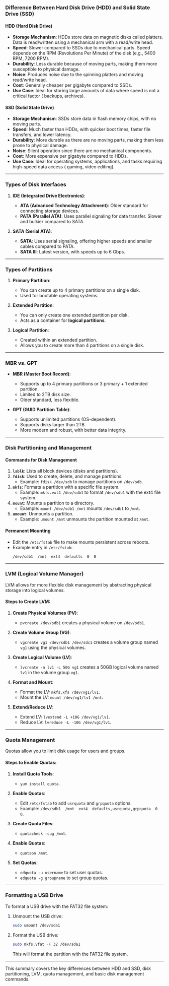 ### Difference Between Hard Disk Drive (HDD) and Solid State Drive (SSD)

#### **HDD (Hard Disk Drive)**
- **Storage Mechanism**: HDDs store data on magnetic disks called platters. Data is read/written using a mechanical arm with a read/write head.
- **Speed**: Slower compared to SSDs due to mechanical parts. Speed depends on the RPM (Revolutions Per Minute) of the disk (e.g., 5400 RPM, 7200 RPM).
- **Durability**: Less durable because of moving parts, making them more susceptible to physical damage.
- **Noise**: Produces noise due to the spinning platters and moving read/write head.
- **Cost**: Generally cheaper per gigabyte compared to SSDs.
- **Use Case**: Ideal for storing large amounts of data where speed is not a critical factor ( backups, archives).

#### **SSD (Solid State Drive)**
- **Storage Mechanism**: SSDs store data in flash memory chips, with no moving parts.
- **Speed**: Much faster than HDDs, with quicker boot times, faster file transfers, and lower latency.
- **Durability**: More durable as there are no moving parts, making them less prone to physical damage.
- **Noise**: Silent operation since there are no mechanical components.
- **Cost**: More expensive per gigabyte compared to HDDs.
- **Use Case**: Ideal for operating systems, applications, and tasks requiring high-speed data access ( gaming, video editing).

---

### **Types of Disk Interfaces**

1. **IDE (Integrated Drive Electronics)**:
   - **ATA (Advanced Technology Attachment)**: Older standard for connecting storage devices.
   - **PATA (Parallel ATA)**: Uses parallel signaling for data transfer. Slower and bulkier compared to SATA.

2. **SATA (Serial ATA)**:
   - **SATA**: Uses serial signaling, offering higher speeds and smaller cables compared to PATA.
   - **SATA III**: Latest version, with speeds up to 6 Gbps.

---

### **Types of Partitions**

1. **Primary Partition**:
   - You can create up to 4 primary partitions on a single disk.
   - Used for bootable operating systems.

2. **Extended Partition**:
   - You can only create one extended partition per disk.
   - Acts as a container for **logical partitions**.

3. **Logical Partition**:
   - Created within an extended partition.
   - Allows you to create more than 4 partitions on a single disk.

---

### **MBR vs. GPT**

- **MBR (Master Boot Record)**:
  - Supports up to 4 primary partitions or 3 primary + 1 extended partition.
  - Limited to 2TB disk size.
  - Older standard, less flexible.

- **GPT (GUID Partition Table)**:
  - Supports unlimited partitions (OS-dependent).
  - Supports disks larger than 2TB.
  - More modern and robust, with better data integrity.

---

### **Disk Partitioning and Management**

#### **Commands for Disk Management**
1. **`lsblk`**: Lists all block devices (disks and partitions).
2. **`fdisk`**: Used to create, delete, and manage partitions.
   - Example: `fdisk /dev/sdb` to manage partitions on `/dev/sdb`.
3. **`mkfs`**: Formats a partition with a specific file system.
   - Example: `mkfs.ext4 /dev/sdb1` to format `/dev/sdb1` with the ext4 file system.
4. **`mount`**: Mounts a partition to a directory.
   - Example: `mount /dev/sdb1 /mnt` mounts `/dev/sdb1` to `/mnt`.
5. **`umount`**: Unmounts a partition.
   - Example: `umount /mnt` unmounts the partition mounted at `/mnt`.

#### **Permanent Mounting**
- Edit the `/etc/fstab` file to make mounts persistent across reboots.
- Example entry in `/etc/fstab`:
  ```
  /dev/sdb1  /mnt  ext4  defaults  0  0
  ```

---

### **LVM (Logical Volume Manager)**

LVM allows for more flexible disk management by abstracting physical storage into logical volumes.

#### **Steps to Create LVM**:
1. **Create Physical Volumes (PV)**:
   - `pvcreate /dev/sdb1` creates a physical volume on `/dev/sdb1`.

2. **Create Volume Group (VG)**:
   - `vgcreate vg1 /dev/sdb1 /dev/sdc1` creates a volume group named `vg1` using the physical volumes.

3. **Create Logical Volume (LV)**:
   - `lvcreate -n lv1 -L 50G vg1` creates a 50GB logical volume named `lv1` in the volume group `vg1`.

4. **Format and Mount**:
   - Format the LV: `mkfs.xfs /dev/vg1/lv1`.
   - Mount the LV: `mount /dev/vg1/lv1 /mnt`.

5. **Extend/Reduce LV**:
   - Extend LV: `lvextend -L +10G /dev/vg1/lv1`.
   - Reduce LV: `lvreduce -L -10G /dev/vg1/lv1`.

---

### **Quota Management**

Quotas allow you to limit disk usage for users and groups.

#### **Steps to Enable Quotas**:
1. **Install Quota Tools**:
   - `yum install quota`.

2. **Enable Quotas**:
   - Edit `/etc/fstab` to add `usrquota` and `grpquota` options.
   - Example: `/dev/sdb1  /mnt  ext4  defaults,usrquota,grpquota  0  0`.

3. **Create Quota Files**:
   - `quotacheck -cug /mnt`.

4. **Enable Quotas**:
   - `quotaon /mnt`.

5. **Set Quotas**:
   - `edquota -u username` to set user quotas.
   - `edquota -g groupname` to set group quotas.

---

### **Formatting a USB Drive**

To format a USB drive with the FAT32 file system:
1. Unmount the USB drive:
   ```bash
   sudo umount /dev/sda1
   ```
2. Format the USB drive:
   ```bash
   sudo mkfs.vfat -F 32 /dev/sda1
   ```
   This will format the partition with the FAT32 file system.

---

This summary covers the key differences between HDD and SSD, disk partitioning, LVM, quota management, and basic disk management commands.
